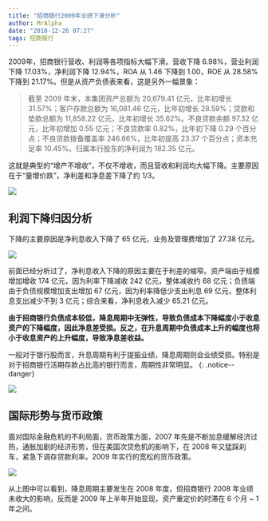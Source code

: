 ```yaml
---
title: "招商银行2009年业绩下滑分析"
author: MrAlpha
date: "2018-12-26 07:27"
tags: 招商银行
---
```


2009年，招商银行营收、利润等各项指标大幅下滑。营收下降 6.98%，营业利润下降 17.03%，净利润下降 12.94%，ROA 从 1.46 下降到 1.00，ROE 从 28.58% 下降到 21.17%。但是从资产负债表来看，这是另外一幅景象：

>截至 2009 年末，本集团资产总额为 20,679.41 亿元，比年初增长 31.57%；客户存款总额为 16,081.46 亿元，比年初增长 28.59%；贷款和垫款总额为 11,858.22 亿元，比年初增长 35.62%。不良贷款余额 97.32 亿元，比年初增加 0.55 亿元；不良贷款率 0.82%，比年初下降 0.29 个百分点；不良贷款拨备覆盖率 246.66%，比年初提高 23.37 个百分点；资本充足率 10.45%。归属本行股东的净利润为 182.35 亿元。

这就是典型的“增产不增收”，不仅不增收，而且营收和利润均大幅下降。主要原因在于“量增价跌”，净利差和净息差下降了约 1/3。

![](https://raw.githubusercontent.com/ericluo/imagebed/master/img/20181226103428.png)

## 利润下降归因分析

下降的主要原因是净利息收入下降了 65 亿元，业务及管理费增加了 27.38 亿元。

![](https://raw.githubusercontent.com/ericluo/imagebed/master/img/20181226212858.png)

前面已经分析过了，净利息收入下降的原因主要在于利差的缩窄。资产端由于规模增加增收 174 亿元，因为利率下降减收 242 亿元，整体减收约 68 亿元；负债端由于负债规模增加支出增加 67 亿元，因为利率降低少支出利息 69 亿元，整体利息支出减少不到 3 亿元；综合来看，净利息收入减少 65.21 亿元。

**由于招商银行负债成本较低，降息周期中无弹性，导致负债成本下降幅度小于收息资产的下降幅度，因此净息差受损。反之，在升息周期中负债成本上升的幅度也将小于收息资产的上升幅度，导致净息差收益。**

一般对于银行股而言，升息周期有利于提振业绩，降息周期则会业绩受损。特别是对于招商银行活期存款占比高的银行而言，周期性非常明显。
{: .notice--danger}

![](https://raw.githubusercontent.com/ericluo/imagebed/master/img/20181226213605.png)

## 国际形势与货币政策

面对国际金融危机的不利局面，货币政策方面，2007 年先是不断加息缓解经济过热，通胀加剧的经济形势，但在美国次贷危机的影响下，在 2008 年又猛踩刹车，紧急下调存贷款利率。2009 年实行的宽松的货币政策。

![](https://raw.githubusercontent.com/ericluo/imagebed/master/img/20181226091808.png)

从上图中可以看到，降息周期主要发生在 2008 年度，但招商银行 2008 年业绩未收大的影响，反而是 2009 年上半年开始显现，资产重定价的时滞在 6 个月 ~ 1 年之间。
